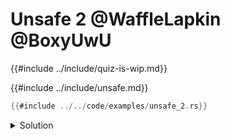 # Unsafe 2 @WaffleLapkin @BoxyUwU

{{#include ../include/quiz-is-wip.md}}

{{#include ../include/unsafe.md}}

```rust
{{#include ../../code/examples/unsafe_2.rs}}
```

<details>
<summary>Solution</summary>

```
{{#include ../../code/examples/stderr/unsafe_2.stderr}}
```

Even though all *initialized* bitpatterns are valid for integer types, creating an integer value from uninitialized memory is still undefined behavior. More details can be found in the [`MaybeUninit` documentation](https://doc.rust-lang.org/std/mem/union.MaybeUninit.html).
</details>
